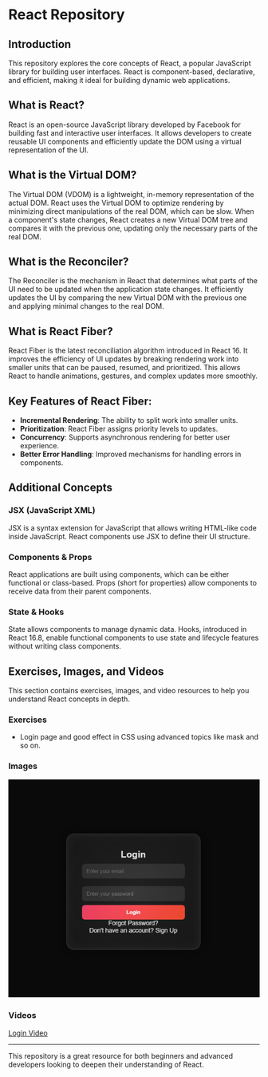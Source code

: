 # React Repository

## Introduction
This repository explores the core concepts of React, a popular JavaScript library for building user interfaces. React is component-based, declarative, and efficient, making it ideal for building dynamic web applications.

## What is React?
React is an open-source JavaScript library developed by Facebook for building fast and interactive user interfaces. It allows developers to create reusable UI components and efficiently update the DOM using a virtual representation of the UI.

## What is the Virtual DOM?
The Virtual DOM (VDOM) is a lightweight, in-memory representation of the actual DOM. React uses the Virtual DOM to optimize rendering by minimizing direct manipulations of the real DOM, which can be slow. When a component's state changes, React creates a new Virtual DOM tree and compares it with the previous one, updating only the necessary parts of the real DOM.

## What is the Reconciler?
The Reconciler is the mechanism in React that determines what parts of the UI need to be updated when the application state changes. It efficiently updates the UI by comparing the new Virtual DOM with the previous one and applying minimal changes to the real DOM.

## What is React Fiber?
React Fiber is the latest reconciliation algorithm introduced in React 16. It improves the efficiency of UI updates by breaking rendering work into smaller units that can be paused, resumed, and prioritized. This allows React to handle animations, gestures, and complex updates more smoothly.

## Key Features of React Fiber:
- **Incremental Rendering**: The ability to split work into smaller units.
- **Prioritization**: React Fiber assigns priority levels to updates.
- **Concurrency**: Supports asynchronous rendering for better user experience.
- **Better Error Handling**: Improved mechanisms for handling errors in components.

## Additional Concepts
### JSX (JavaScript XML)
JSX is a syntax extension for JavaScript that allows writing HTML-like code inside JavaScript. React components use JSX to define their UI structure.

### Components & Props
React applications are built using components, which can be either functional or class-based. Props (short for properties) allow components to receive data from their parent components.

### State & Hooks
State allows components to manage dynamic data. Hooks, introduced in React 16.8, enable functional components to use state and lifecycle features without writing class components.

## Exercises, Images, and Videos
This section contains exercises, images, and video resources to help you understand React concepts in depth.

### Exercises
- Login page and good effect in CSS using advanced topics like mask and so on.

### Images
![Login](Login.png)

### Videos
[Login Video](Login.mp4)

---
This repository is a great resource for both beginners and advanced developers looking to deepen their understanding of React.


